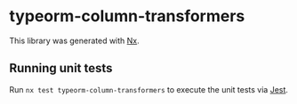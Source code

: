 # typeorm-column-transformers

This library was generated with [Nx](https://nx.dev).

## Running unit tests

Run `nx test typeorm-column-transformers` to execute the unit tests via [Jest](https://jestjs.io).
